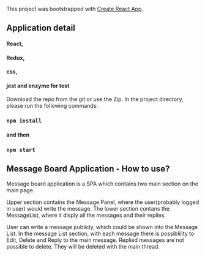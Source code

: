 This project was bootstrapped with [Create React App](https://github.com/facebook/create-react-app).

## Application detail
#### React,
#### Redux,
#### css,
#### jest and enzyme for test

Download the repo from the git or use the Zip.
In the project directory, please run the following commands:

### `npm install`
#### and then
### `npm start`

## Message Board Application - How to use?

Message board application is a SPA which contains two main section on the main page.

Upper section contains the Message Panel, where the user(probably logged in user) would write the message.
The lower section contans the MessageList, where it disply all the messages and their replies.

User can write a message publicly, which could be shown into the Message List. In the message List section, with each message there is possiblility to Edit, Delete and Reply to the main message. Replied messages are not possible to delete. They will be deleted with the main thread.
